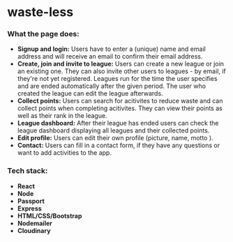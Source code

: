 # waste-less

### What the page does:

- **Signup and login:** Users have to enter a (unique) name and email address and will receive an email to confirm their email address.
- **Create, join and invite to league:** Users can create a new league or join an existing one. They can also invite other users to leagues - by email, if they're not yet registered. Leagues run for the time the user specifies and are ended automatically after the given period. The user who created the league can edit the league afterwards.
- **Collect points:** Users can search for acitivites to reduce waste and can collect points when completing acitivites. They can view their points as well as their rank in the league.
- **League dashboard:** After their league has ended users can check the league dashboard displaying all leagues and their collected points.
- **Edit profile:** Users can edit their own profile (picture, name, motto ).
- **Contact:** Users can fill in a contact form, if they have any questions or want to add activities to the app.

### Tech stack:

- **React**
- **Node**
- **Passport**
- **Express**
- **HTML/CSS/Bootstrap**
- **Nodemailer**
- **Cloudinary**
